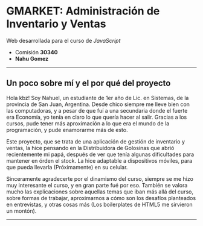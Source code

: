 # GMARKET: Administración de Inventario y Ventas
Web desarrollada para el curso de *JavaScript* 
- Comisión **30340**
- **Nahu Gomez**

---

## Un poco sobre mí y el por qué del proyecto
Hola kbz! Soy Nahuel, un estudiante de 1er año de Lic. en Sistemas, de la provincia de San Juan, Argentina.
Desde chico siempre me lleve bien con las computadoras, y a pesar de que fuí a una secundaria donde el fuerte era Economía, yo tenía en claro lo que quería hacer al salir. Gracias a los cursos, pude tener más aproximación a lo que era el mundo de la programación, y pude enamorarme más de esto.

Este proyecto, que se trata de una aplicación de gestión de inventario y ventas, la hice pensando en la Distribuidora de Golosinas que abrió recientemente mi papá, después de ver que tenía algunas dificultades para mantener en órden el stock. La hice adaptable a dispositivos móviles, para que pueda llevarla (Próximamente) en su celular.

Sinceramente agradecerte por el dinamismo del curso, siempre se me hizo muy interesante el curso, y en gran parte fué por eso. También se valora mucho las explicaciones sobre aquellas temas que iban más allá del curso, sobre formas de trabajar, aproximarnos a cómo son los desafíos planteados en entrevistas, y otras cosas más (Los boilerplates de HTML5 me sirvieron un montón). 

---
